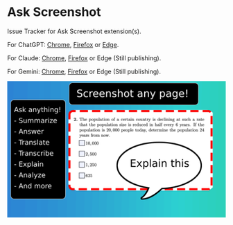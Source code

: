 
# Ask Screenshot 

Issue Tracker for Ask Screenshot extension(s).


For ChatGPT: [Chrome](https://chromewebstore.google.com/detail/ask-screenshot-for-chatgp/jkghfpjmliifaghcjcnjpgbmfnbcpnac), [Firefox](https://addons.mozilla.org/firefox/addon/ask-screenshot-for-chatgpt) or [Edge](https://microsoftedge.microsoft.com/addons/detail/ask-screenshot-for-chatgp/ffhekobogobkggjnkpgcnfkgpaljopae).

For Claude: [Chrome](https://chromewebstore.google.com/detail/ask-screenshot-for-claude/ebmfbghckgagobmhocmjjcpbgcdfcckf), [Firefox](https://addons.mozilla.org/firefox/addon/ask-screenshot-for-claude/) or Edge (Still publishing).

For Gemini: [Chrome](https://chromewebstore.google.com/detail/ask-screenshot-for-gemini/jekbndjaglmlbjijmnnjofggjaifajmm), [Firefox](https://addons.mozilla.org/firefox/addon/ask-screenshot-for-gemini) or Edge (Still publishing).

<img src="./screenshot.png">